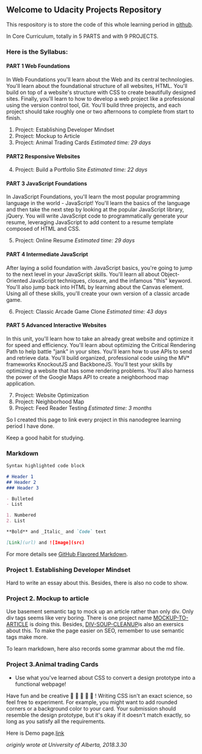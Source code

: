 ## Welcome to Udacity Projects Repository
This respository is to store the code of this whole learning period in [github](https://github.com/ZhangDubhe/Udacity-FrontEndDeveloper).

 In Core Curriculum, totally in 5 PARTS and with 9 PROJECTS.
### Here is the Syllabus:
#### PART 1 Web Foundations
In Web Foundations you'll learn about the Web and its central technologies. You'll learn about the foundational structure of all websites, HTML. You'll build on top of a website's structure with CSS to create beautifully designed sites. Finally, you'll learn to how to develop a web project like a professional using the version control tool, Git. You'll build three projects, and each project should take roughly one or two afternoons to complete from start to finish.

1. Project: Establishing Developer Mindset
2. Project: Mockup to Article
3. Project: Animal Trading Cards
_Estimated time: 29 days_

#### PART2 Responsive Websites
4. Project: Build a Portfolio Site
_Estimated time: 22 days_

#### PART 3 JavaScript Foundations
In JavaScript Foundations, you'll learn the most popular programming language in the world - JavaScript! You'll learn the basics of the language and then take the next step by looking at the popular JavaScript library, jQuery. You will write JavaScript code to programmatically generate your resume, leveraging JavaScript to add content to a resume template composed of HTML and CSS.

5. Project: Online Resume
_Estimated time: 29 days_

#### PART 4 Intermediate JavaScript
After laying a solid foundation with JavaScript basics, you're going to jump to the next level in your JavaScript skills. You'll learn all about Object-Oriented JavaScript techniques, closure, and the infamous "this" keyword. You'll also jump back into HTML by learning about the Canvas element. Using all of these skills, you'll create your own version of a classic arcade game.

6. Project: Classic Arcade Game Clone
_Estimated time: 43 days_

#### PART 5 Advanced Interactive Websites
In this unit, you'll learn how to take an already great website and optimize it for speed and efficiency. You'll learn about optimizing the Critical Rendering Path to help battle "jank" in your sites. You'll learn how to use APIs to send and retrieve data. You'll build organized, professional code using the MV* frameworks KnockoutJS and BackboneJS. You'll test your skills by optimizing a website that has some rendering problems. You'll also harness the power of the Google Maps API to create a neighborhood map application.

7. Project: Website Optimization
8. Project: Neighborhood Map
9. Project: Feed Reader Testing
_Estimated time: 3 months_

So I created this page to link every project in this nanodegree learning period I have done.

Keep a good habit for studying.

### Markdown
```markdown
Syntax highlighted code block

# Header 1
## Header 2
### Header 3

- Bulleted
- List

1. Numbered
2. List

**Bold** and _Italic_ and `Code` text

[Link](url) and ![Image](src)
```
For more details see [GitHub Flavored Markdown](https://guides.github.com/features/mastering-markdown/).

### Project 1. Establishing Developer Mindset
Hard to write an essay about this. Besides, there is also no code to show.

### Project 2. Mockup to article
Use basement semantic tag to mock up an article rather than only div. Only div tags seems like very boring.
There is one project name [MOCKUP-TO-ARTICLE](./mockup-to-article/) is doing this.
Besides, [DIV-SOUP-CLEANUP](./DIV-SOUP-CLEANUP/)is also an exersics about this.
To make the page easier on SEO, remember to use semantic tags make more.

To learn markdown, here also records some grammar about the md file.

### Project 3.Animal trading Cards
- Use what you've learned about CSS to convert a design prototype into a functional webpage!

Have fun and be creative 🐠 🐍 🐅 🐼 🐫 ! Writing CSS isn't an exact science, so feel free to experiment. For example, you might want to add rounded corners or a background color to your card. Your submission should resemble the design prototype, but it's okay if it doesn't match exactly, so long as you satisfy all the requirements.

Here is Demo page.[link](./fend-animal-trading-cards-master/card.html)


_originly wrote at University of Alberta, 2018.3.30_